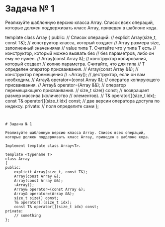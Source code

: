 # Задача № 1

Реализуйте шаблонную версию класса Array. Список всех операций, которые должен поддерживать класс Array, приведен в шаблоне кода.

template <typename T>
class Array
{
public: 
    // Список операций:
    //
    explicit Array(size_t, const T&);
    //   конструктор класса, который создает
    //   Array размера size, заполненный значениями
    //   value типа T. Считайте что у типа T есть
    //   конструктор, который можно вызвать без
    //   без параметров, либо он ему не нужен.
    //
    Array(const Array &);
    //   конструктор копирования, который создает
    //   копию параметра. Считайте, что для типа
    //   T определен оператор присваивания.
    //
    Array(const Array &&);
    //   конструктор перемещения
    //
    ~Array();
    //   деструктор, если он вам необходим.
    //
    Array& operator=(const Array &);
    //   оператор копирующего присваивания.
    //
    Array& operator=(Array &&);
    //   оператор перемещающего присваивания.
    //
    size_t size() const;
    //   возвращает размер массива (количество
    //                              элементов).
    //
    T& operator[](size_t idx);
    const T& operator[](size_t idx) const;
    //   две версии оператора доступа по индексу.
private:
    // поля определите сами
};
```


# Задача № 1

Реализуйте шаблонную версию класса Array. Список всех операций, которые должен поддерживать класс Array, приведен в шаблоне кода.

Implement template class Array<T>.

template <typename T>
class Array
{
public: 
    explicit Array(size_t, const T&);
    Array(const Array &);
    Array(const Array &&);
    ~Array();
    Array& operator=(const Array &);
    Array& operator=(Array &&);
    size_t size() const;
    T& operator[](size_t idx);
    const T& operator[](size_t idx) const;
private:
    // something
};
```